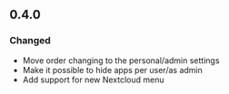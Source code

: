 ## 0.4.0

### Changed

- Move order changing to the personal/admin settings
- Make it possible to hide apps per user/as admin
- Add support for new Nextcloud menu
